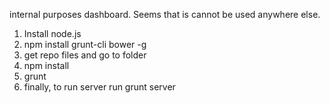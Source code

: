 internal purposes dashboard. Seems that is cannot be used anywhere else.

1. Install node.js
2. npm install grunt-cli bower -g
3. get repo files and go to folder
4. npm install
6. grunt
7. finally, to run server run grunt server

